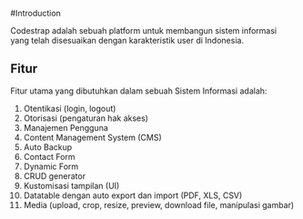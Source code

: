 #Introduction

Codestrap adalah sebuah platform untuk membangun sistem informasi yang telah disesuaikan dengan karakteristik user di Indonesia.

## Fitur

Fitur utama yang dibutuhkan dalam sebuah Sistem Informasi adalah:

1. Otentikasi (login, logout)
2. Otorisasi (pengaturan hak akses)
3. Manajemen Pengguna
4. Content Management System (CMS)
5. Auto Backup
6. Contact Form
7. Dynamic Form
8. CRUD generator
9. Kustomisasi tampilan (UI)
10. Datatable dengan auto export dan import (PDF, XLS, CSV)
11. Media (upload, crop, resize, preview, download file, manipulasi gambar)
